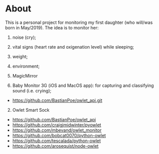 # About
This is a personal project for monitoring my first daughter (who will/was born in May/2019). The idea is to monitor her:
1. noise (cry); 
2. vital signs (heart rate and oxigenation level) while sleeping;
3. weight;
4. environment;

0. MagicMirror
1. Baby Monitor 3G (iOS and MacOS app): for capturing and classifying sound (i.e. crying);
  - https://github.com/BastianPoe/owlet_api.git
  
2. Owlet Smart Sock
  - https://github.com/BastianPoe/owlet_api
  - https://github.com/craigjmidwinter/pyowlet
  - https://github.com/mbevand/owlet_monitor
  - https://github.com/bobcat0070/python-owlet
  - https://github.com/tescalada/python-owlet 
  - https://github.com/arosequist/node-owlet



